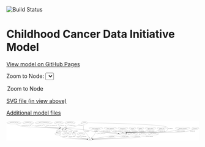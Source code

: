 <link rel='stylesheet' href="assets/style.css">
<link rel='stylesheet' href="https://unpkg.com/leaflet@1.5.1/dist/leaflet.css" integrity="sha512-xwE/Az9zrjBIphAcBb3F6JVqxf46+CDLwfLMHloNu6KEQCAWi6HcDUbeOfBIptF7tcCzusKFjFw2yuvEpDL9wQ==" crossorigin="">
<script type="text/javascript" src="https://code.jquery.com/jquery-3.2.1.min.js"></script>
<script type="text/javascript"  src="https://unpkg.com/leaflet@1.5.1/dist/leaflet.js"></script>
<script type="text/javascript" src="assets/actions.js"></script>

![Build Status](https://github.com/CBIIT/ccdi-model/actions/workflows/model-test-and-deploy.yml/badge.svg)

# Childhood Cancer Data Initiative Model

[View model on GitHub Pages](https://cbiit.github.io/ccdi-model/)



Zoom to Node: <select id="node_select">
  <option value="">Zoom to Node</option>
</select>
<div id="model"></div>

<p>
<a href="./model-desc/ccdi-model.svg">SVG file (in view above)</a>
<p>
<a href="./model-desc">Additional model files</a>
<div id='graph' style='display:off;'>
<svg width="3034pt" height="305pt"
 viewBox="0.00 0.00 3033.93 305.00" xmlns="http://www.w3.org/2000/svg" xmlns:xlink="http://www.w3.org/1999/xlink">
<g id="graph0" class="graph" transform="scale(1 1) rotate(0) translate(4 301)">
<title>Perl</title>
<polygon fill="#ffffff" stroke="transparent" points="-4,4 -4,-301 3029.9348,-301 3029.9348,4 -4,4"/>
<!-- radiology_file -->
<g id="node1" class="node">
<title>radiology_file</title>
<ellipse fill="none" stroke="#000000" cx="2440.6897" cy="-192" rx="73.387" ry="18"/>
<text text-anchor="middle" x="2440.6897" y="-188.3" font-family="Times,serif" font-size="14.00" fill="#000000">radiology_file</text>
</g>
<!-- participant -->
<g id="node21" class="node">
<title>participant</title>
<ellipse fill="none" stroke="#000000" cx="1828.6897" cy="-105" rx="62.2891" ry="18"/>
<text text-anchor="middle" x="1828.6897" y="-101.3" font-family="Times,serif" font-size="14.00" fill="#000000">participant</text>
</g>
<!-- radiology_file&#45;&gt;participant -->
<g id="edge7" class="edge">
<title>radiology_file&#45;&gt;participant</title>
<path fill="none" stroke="#000000" d="M2415.9222,-174.8337C2397.2652,-162.9296 2370.5573,-148.0041 2344.6897,-141 2249.3742,-115.1918 1998.4331,-137.0483 1900.6897,-123 1894.9705,-122.178 1889.0457,-121.0917 1883.1627,-119.8588"/>
<polygon fill="#000000" stroke="#000000" points="1883.8679,-116.4301 1873.3454,-117.6665 1882.3422,-123.2619 1883.8679,-116.4301"/>
<text text-anchor="middle" x="2439.6897" y="-144.8" font-family="Times,serif" font-size="14.00" fill="#000000">of_radiology_file</text>
</g>
<!-- study_admin -->
<g id="node2" class="node">
<title>study_admin</title>
<ellipse fill="none" stroke="#000000" cx="945.6897" cy="-105" rx="70.3881" ry="18"/>
<text text-anchor="middle" x="945.6897" y="-101.3" font-family="Times,serif" font-size="14.00" fill="#000000">study_admin</text>
</g>
<!-- study -->
<g id="node4" class="node">
<title>study</title>
<ellipse fill="none" stroke="#000000" cx="1311.6897" cy="-18" rx="36.2938" ry="18"/>
<text text-anchor="middle" x="1311.6897" y="-14.3" font-family="Times,serif" font-size="14.00" fill="#000000">study</text>
</g>
<!-- study_admin&#45;&gt;study -->
<g id="edge19" class="edge">
<title>study_admin&#45;&gt;study</title>
<path fill="none" stroke="#000000" d="M950.1313,-86.936C953.9109,-75.5736 960.5528,-61.6587 971.6897,-54 995.3652,-37.7187 1177.7351,-25.4715 1265.1938,-20.4702"/>
<polygon fill="#000000" stroke="#000000" points="1265.5848,-23.9538 1275.3719,-19.8964 1265.1908,-16.9649 1265.5848,-23.9538"/>
<text text-anchor="middle" x="1028.1897" y="-57.8" font-family="Times,serif" font-size="14.00" fill="#000000">of_study_admin</text>
</g>
<!-- therapeutic_procedure -->
<g id="node3" class="node">
<title>therapeutic_procedure</title>
<ellipse fill="none" stroke="#000000" cx="2770.6897" cy="-192" rx="117.7793" ry="18"/>
<text text-anchor="middle" x="2770.6897" y="-188.3" font-family="Times,serif" font-size="14.00" fill="#000000">therapeutic_procedure</text>
</g>
<!-- therapeutic_procedure&#45;&gt;participant -->
<g id="edge1" class="edge">
<title>therapeutic_procedure&#45;&gt;participant</title>
<path fill="none" stroke="#000000" d="M2718.5393,-175.8527C2677.038,-163.8086 2617.2405,-148.2384 2563.6897,-141 2271.571,-101.5148 2192.7407,-162.9837 1900.6897,-123 1894.9651,-122.2163 1889.0368,-121.1548 1883.1518,-119.9369"/>
<polygon fill="#000000" stroke="#000000" points="1883.8526,-116.5074 1873.3322,-117.7611 1882.3382,-123.3416 1883.8526,-116.5074"/>
<text text-anchor="middle" x="2730.6897" y="-144.8" font-family="Times,serif" font-size="14.00" fill="#000000">of_therapeutic_procedure</text>
</g>
<!-- clinical_measure_file -->
<g id="node5" class="node">
<title>clinical_measure_file</title>
<ellipse fill="none" stroke="#000000" cx="1403.6897" cy="-192" rx="108.5808" ry="18"/>
<text text-anchor="middle" x="1403.6897" y="-188.3" font-family="Times,serif" font-size="14.00" fill="#000000">clinical_measure_file</text>
</g>
<!-- clinical_measure_file&#45;&gt;study -->
<g id="edge28" class="edge">
<title>clinical_measure_file&#45;&gt;study</title>
<path fill="none" stroke="#000000" d="M1406.9991,-173.609C1408.0571,-163.7019 1408.1826,-151.411 1404.6897,-141 1391.3017,-101.0948 1359.279,-63.8108 1336.5612,-40.9806"/>
<polygon fill="#000000" stroke="#000000" points="1338.8427,-38.3157 1329.2539,-33.8094 1333.9396,-43.3117 1338.8427,-38.3157"/>
<text text-anchor="middle" x="1483.6897" y="-101.3" font-family="Times,serif" font-size="14.00" fill="#000000">of_clinical_measure_file</text>
</g>
<!-- clinical_measure_file&#45;&gt;participant -->
<g id="edge29" class="edge">
<title>clinical_measure_file&#45;&gt;participant</title>
<path fill="none" stroke="#000000" d="M1422.8645,-174.2156C1436.5219,-162.6661 1455.898,-148.4263 1475.6897,-141 1501.3924,-131.3558 1662.4514,-117.6879 1757.9055,-110.2756"/>
<polygon fill="#000000" stroke="#000000" points="1758.3679,-113.7504 1768.0687,-109.4908 1757.8289,-106.7712 1758.3679,-113.7504"/>
<text text-anchor="middle" x="1561.6897" y="-144.8" font-family="Times,serif" font-size="14.00" fill="#000000">of_clinical_measure_file</text>
</g>
<!-- follow_up -->
<g id="node6" class="node">
<title>follow_up</title>
<ellipse fill="none" stroke="#000000" cx="2970.6897" cy="-192" rx="55.4913" ry="18"/>
<text text-anchor="middle" x="2970.6897" y="-188.3" font-family="Times,serif" font-size="14.00" fill="#000000">follow_up</text>
</g>
<!-- follow_up&#45;&gt;participant -->
<g id="edge11" class="edge">
<title>follow_up&#45;&gt;participant</title>
<path fill="none" stroke="#000000" d="M2938.8562,-177.2801C2910.4063,-164.9487 2867.2291,-148.2357 2827.6897,-141 2625.0166,-103.9107 2104.9308,-150.1584 1900.6897,-123 1894.8803,-122.2275 1888.8624,-121.1613 1882.8934,-119.9301"/>
<polygon fill="#000000" stroke="#000000" points="1883.4601,-116.4709 1872.9398,-117.7252 1881.9461,-123.3052 1883.4601,-116.4709"/>
<text text-anchor="middle" x="2924.6897" y="-144.8" font-family="Times,serif" font-size="14.00" fill="#000000">of_follow_up</text>
</g>
<!-- publication -->
<g id="node7" class="node">
<title>publication</title>
<ellipse fill="none" stroke="#000000" cx="1170.6897" cy="-105" rx="63.0888" ry="18"/>
<text text-anchor="middle" x="1170.6897" y="-101.3" font-family="Times,serif" font-size="14.00" fill="#000000">publication</text>
</g>
<!-- publication&#45;&gt;study -->
<g id="edge30" class="edge">
<title>publication&#45;&gt;study</title>
<path fill="none" stroke="#000000" d="M1161.5462,-86.751C1157.6588,-76.1636 1155.4832,-63.1551 1162.6897,-54 1175.3823,-37.8756 1226.8554,-28.1138 1265.7788,-22.9004"/>
<polygon fill="#000000" stroke="#000000" points="1266.4005,-26.3495 1275.8763,-21.6104 1265.5134,-19.4059 1266.4005,-26.3495"/>
<text text-anchor="middle" x="1213.6897" y="-57.8" font-family="Times,serif" font-size="14.00" fill="#000000">of_publication</text>
</g>
<!-- family_relationship -->
<g id="node8" class="node">
<title>family_relationship</title>
<ellipse fill="none" stroke="#000000" cx="1630.6897" cy="-192" rx="100.1823" ry="18"/>
<text text-anchor="middle" x="1630.6897" y="-188.3" font-family="Times,serif" font-size="14.00" fill="#000000">family_relationship</text>
</g>
<!-- family_relationship&#45;&gt;participant -->
<g id="edge20" class="edge">
<title>family_relationship&#45;&gt;participant</title>
<path fill="none" stroke="#000000" d="M1638.7002,-174.0225C1644.5947,-162.8454 1653.6706,-149.106 1665.6897,-141 1681.57,-130.2899 1724.5104,-121.0418 1762.3314,-114.6014"/>
<polygon fill="#000000" stroke="#000000" points="1763.0329,-118.033 1772.325,-112.9431 1761.8869,-111.1274 1763.0329,-118.033"/>
<text text-anchor="middle" x="1745.1897" y="-144.8" font-family="Times,serif" font-size="14.00" fill="#000000">of_family_relationship</text>
</g>
<!-- methylation_array_file -->
<g id="node9" class="node">
<title>methylation_array_file</title>
<ellipse fill="none" stroke="#000000" cx="115.6897" cy="-279" rx="115.8798" ry="18"/>
<text text-anchor="middle" x="115.6897" y="-275.3" font-family="Times,serif" font-size="14.00" fill="#000000">methylation_array_file</text>
</g>
<!-- sample -->
<g id="node25" class="node">
<title>sample</title>
<ellipse fill="none" stroke="#000000" cx="886.6897" cy="-192" rx="44.393" ry="18"/>
<text text-anchor="middle" x="886.6897" y="-188.3" font-family="Times,serif" font-size="14.00" fill="#000000">sample</text>
</g>
<!-- methylation_array_file&#45;&gt;sample -->
<g id="edge10" class="edge">
<title>methylation_array_file&#45;&gt;sample</title>
<path fill="none" stroke="#000000" d="M142.7416,-261.4407C162.4026,-249.6752 190.1178,-235.0869 216.6897,-228 275.3568,-212.3531 682.8796,-198.3139 832.1011,-193.6424"/>
<polygon fill="#000000" stroke="#000000" points="832.5039,-197.1317 842.3903,-193.3224 832.2862,-190.1351 832.5039,-197.1317"/>
<text text-anchor="middle" x="308.1897" y="-231.8" font-family="Times,serif" font-size="14.00" fill="#000000">of_methylation_array_file</text>
</g>
<!-- cytogenomic_file -->
<g id="node10" class="node">
<title>cytogenomic_file</title>
<ellipse fill="none" stroke="#000000" cx="338.6897" cy="-279" rx="89.8845" ry="18"/>
<text text-anchor="middle" x="338.6897" y="-275.3" font-family="Times,serif" font-size="14.00" fill="#000000">cytogenomic_file</text>
</g>
<!-- cytogenomic_file&#45;&gt;sample -->
<g id="edge18" class="edge">
<title>cytogenomic_file&#45;&gt;sample</title>
<path fill="none" stroke="#000000" d="M366.0937,-261.6639C385.9891,-250.0035 413.9916,-235.4492 440.6897,-228 512.9394,-207.8413 729.988,-197.6102 832.2578,-193.8003"/>
<polygon fill="#000000" stroke="#000000" points="832.5126,-197.2934 842.378,-193.4304 832.2568,-190.2981 832.5126,-197.2934"/>
<text text-anchor="middle" x="512.1897" y="-231.8" font-family="Times,serif" font-size="14.00" fill="#000000">of_cytogenomic_file</text>
</g>
<!-- single_cell_sequencing_file -->
<g id="node11" class="node">
<title>single_cell_sequencing_file</title>
<ellipse fill="none" stroke="#000000" cx="583.6897" cy="-279" rx="137.5759" ry="18"/>
<text text-anchor="middle" x="583.6897" y="-275.3" font-family="Times,serif" font-size="14.00" fill="#000000">single_cell_sequencing_file</text>
</g>
<!-- single_cell_sequencing_file&#45;&gt;sample -->
<g id="edge8" class="edge">
<title>single_cell_sequencing_file&#45;&gt;sample</title>
<path fill="none" stroke="#000000" d="M583.4743,-260.8072C584.3725,-249.689 587.5037,-236.0952 596.6897,-228 614.0155,-212.7317 753.3925,-200.9714 832.4432,-195.4526"/>
<polygon fill="#000000" stroke="#000000" points="832.9729,-198.9245 842.7095,-194.7472 832.4931,-191.941 832.9729,-198.9245"/>
<text text-anchor="middle" x="705.1897" y="-231.8" font-family="Times,serif" font-size="14.00" fill="#000000">of_single_cell_sequencing_file</text>
</g>
<!-- synonym -->
<g id="node12" class="node">
<title>synonym</title>
<ellipse fill="none" stroke="#000000" cx="1222.6897" cy="-279" rx="51.9908" ry="18"/>
<text text-anchor="middle" x="1222.6897" y="-275.3" font-family="Times,serif" font-size="14.00" fill="#000000">synonym</text>
</g>
<!-- synonym&#45;&gt;study -->
<g id="edge24" class="edge">
<title>synonym&#45;&gt;study</title>
<path fill="none" stroke="#000000" d="M1217.294,-260.902C1210.162,-233.4169 1200.5865,-180.2083 1219.6897,-141 1225.3752,-129.3309 1233.8982,-132.55 1242.6897,-123 1264.9239,-98.8474 1284.863,-66.8034 1297.5211,-44.494"/>
<polygon fill="#000000" stroke="#000000" points="1300.6776,-46.0197 1302.4857,-35.5802 1294.5621,-42.6136 1300.6776,-46.0197"/>
<text text-anchor="middle" x="1262.1897" y="-144.8" font-family="Times,serif" font-size="14.00" fill="#000000">of_synonym</text>
</g>
<!-- synonym&#45;&gt;participant -->
<g id="edge22" class="edge">
<title>synonym&#45;&gt;participant</title>
<path fill="none" stroke="#000000" d="M1274.9117,-278.2134C1512.1886,-274.3898 2479.0464,-256.0212 2522.6897,-210 2544.6604,-186.8322 2530.2719,-157.0836 2502.6897,-141 2473.7855,-124.1455 1933.8336,-127.584 1900.6897,-123 1894.9662,-122.2084 1889.0386,-121.1418 1883.154,-119.9208"/>
<polygon fill="#000000" stroke="#000000" points="1883.8557,-116.4915 1873.3348,-117.7416 1882.339,-123.3252 1883.8557,-116.4915"/>
<text text-anchor="middle" x="2575.1897" y="-188.3" font-family="Times,serif" font-size="14.00" fill="#000000">of_synonym</text>
</g>
<!-- synonym&#45;&gt;sample -->
<g id="edge23" class="edge">
<title>synonym&#45;&gt;sample</title>
<path fill="none" stroke="#000000" d="M1183.9098,-266.8249C1165.3462,-260.5134 1143.0072,-252.203 1123.6897,-243 1111.9917,-237.427 1110.8425,-232.4956 1098.6897,-228 1046.988,-208.8743 984.3966,-199.8348 940.6794,-195.6092"/>
<polygon fill="#000000" stroke="#000000" points="940.8215,-192.1077 930.5444,-194.6831 940.1844,-199.0787 940.8215,-192.1077"/>
<text text-anchor="middle" x="1166.1897" y="-231.8" font-family="Times,serif" font-size="14.00" fill="#000000">of_synonym</text>
</g>
<!-- molecular_test -->
<g id="node13" class="node">
<title>molecular_test</title>
<ellipse fill="none" stroke="#000000" cx="1828.6897" cy="-192" rx="79.8859" ry="18"/>
<text text-anchor="middle" x="1828.6897" y="-188.3" font-family="Times,serif" font-size="14.00" fill="#000000">molecular_test</text>
</g>
<!-- molecular_test&#45;&gt;participant -->
<g id="edge31" class="edge">
<title>molecular_test&#45;&gt;participant</title>
<path fill="none" stroke="#000000" d="M1828.6897,-173.9735C1828.6897,-162.1918 1828.6897,-146.5607 1828.6897,-133.1581"/>
<polygon fill="#000000" stroke="#000000" points="1832.1898,-133.0033 1828.6897,-123.0034 1825.1898,-133.0034 1832.1898,-133.0033"/>
<text text-anchor="middle" x="1892.6897" y="-144.8" font-family="Times,serif" font-size="14.00" fill="#000000">of_molecular_test</text>
</g>
<!-- study_funding -->
<g id="node14" class="node">
<title>study_funding</title>
<ellipse fill="none" stroke="#000000" cx="1986.6897" cy="-105" rx="77.1866" ry="18"/>
<text text-anchor="middle" x="1986.6897" y="-101.3" font-family="Times,serif" font-size="14.00" fill="#000000">study_funding</text>
</g>
<!-- study_funding&#45;&gt;study -->
<g id="edge9" class="edge">
<title>study_funding&#45;&gt;study</title>
<path fill="none" stroke="#000000" d="M1929.1842,-92.809C1919.3557,-90.8095 1909.2381,-88.8035 1899.6897,-87 1814.1791,-70.8486 1792.9767,-65.2912 1706.6897,-54 1581.252,-37.5856 1432.4259,-26.1903 1358.3808,-21.0637"/>
<polygon fill="#000000" stroke="#000000" points="1358.2263,-17.545 1348.0104,-20.353 1357.7476,-24.5286 1358.2263,-17.545"/>
<text text-anchor="middle" x="1865.6897" y="-57.8" font-family="Times,serif" font-size="14.00" fill="#000000">of_study_funding</text>
</g>
<!-- study_arm -->
<g id="node15" class="node">
<title>study_arm</title>
<ellipse fill="none" stroke="#000000" cx="2141.6897" cy="-105" rx="59.5901" ry="18"/>
<text text-anchor="middle" x="2141.6897" y="-101.3" font-family="Times,serif" font-size="14.00" fill="#000000">study_arm</text>
</g>
<!-- study_arm&#45;&gt;study -->
<g id="edge6" class="edge">
<title>study_arm&#45;&gt;study</title>
<path fill="none" stroke="#000000" d="M2099.1185,-92.154C2057.0181,-80.0481 1990.5408,-62.5307 1931.6897,-54 1821.1377,-37.975 1483.3546,-24.3062 1358.6185,-19.6782"/>
<polygon fill="#000000" stroke="#000000" points="1358.3878,-16.1674 1348.2657,-19.2967 1358.13,-23.1627 1358.3878,-16.1674"/>
<text text-anchor="middle" x="2055.1897" y="-57.8" font-family="Times,serif" font-size="14.00" fill="#000000">of_study_arm</text>
</g>
<!-- pathology_file -->
<g id="node16" class="node">
<title>pathology_file</title>
<ellipse fill="none" stroke="#000000" cx="819.6897" cy="-279" rx="76.0865" ry="18"/>
<text text-anchor="middle" x="819.6897" y="-275.3" font-family="Times,serif" font-size="14.00" fill="#000000">pathology_file</text>
</g>
<!-- pathology_file&#45;&gt;sample -->
<g id="edge25" class="edge">
<title>pathology_file&#45;&gt;sample</title>
<path fill="none" stroke="#000000" d="M816.6771,-260.7205C815.9229,-250.3774 816.6729,-237.6274 822.6897,-228 827.8045,-219.816 835.4909,-213.3241 843.7807,-208.2393"/>
<polygon fill="#000000" stroke="#000000" points="845.4631,-211.3085 852.5555,-203.4378 842.1028,-205.1678 845.4631,-211.3085"/>
<text text-anchor="middle" x="883.6897" y="-231.8" font-family="Times,serif" font-size="14.00" fill="#000000">of_pathology_file</text>
</g>
<!-- pdx -->
<g id="node17" class="node">
<title>pdx</title>
<ellipse fill="none" stroke="#000000" cx="1061.6897" cy="-105" rx="27.8951" ry="18"/>
<text text-anchor="middle" x="1061.6897" y="-101.3" font-family="Times,serif" font-size="14.00" fill="#000000">pdx</text>
</g>
<!-- pdx&#45;&gt;study -->
<g id="edge27" class="edge">
<title>pdx&#45;&gt;study</title>
<path fill="none" stroke="#000000" d="M1072.1521,-88.0538C1080.1625,-76.5771 1092.2688,-62.0822 1106.6897,-54 1133.2864,-39.0941 1213.8952,-28.1969 1265.7521,-22.5003"/>
<polygon fill="#000000" stroke="#000000" points="1266.1463,-25.9782 1275.7156,-21.4307 1265.3991,-19.0182 1266.1463,-25.9782"/>
<text text-anchor="middle" x="1130.6897" y="-57.8" font-family="Times,serif" font-size="14.00" fill="#000000">of_pdx</text>
</g>
<!-- pdx&#45;&gt;sample -->
<g id="edge26" class="edge">
<title>pdx&#45;&gt;sample</title>
<path fill="none" stroke="#000000" d="M1039.3457,-115.8637C1017.7962,-126.3421 988.3338,-140.671 987.6897,-141 975.1176,-147.4226 972.2446,-149.5437 959.6897,-156 948.3012,-161.8565 935.8276,-168.0781 924.4643,-173.6722"/>
<polygon fill="#000000" stroke="#000000" points="922.6656,-170.6561 915.2285,-178.202 925.748,-176.9409 922.6656,-170.6561"/>
<text text-anchor="middle" x="1011.6897" y="-144.8" font-family="Times,serif" font-size="14.00" fill="#000000">of_pdx</text>
</g>
<!-- exposure -->
<g id="node18" class="node">
<title>exposure</title>
<ellipse fill="none" stroke="#000000" cx="1979.6897" cy="-192" rx="53.0913" ry="18"/>
<text text-anchor="middle" x="1979.6897" y="-188.3" font-family="Times,serif" font-size="14.00" fill="#000000">exposure</text>
</g>
<!-- exposure&#45;&gt;participant -->
<g id="edge14" class="edge">
<title>exposure&#45;&gt;participant</title>
<path fill="none" stroke="#000000" d="M1975.9534,-173.5879C1972.8267,-162.67 1967.2772,-149.3724 1957.6897,-141 1954.7109,-138.3987 1918.4548,-128.3923 1885.1379,-119.5876"/>
<polygon fill="#000000" stroke="#000000" points="1885.9537,-116.1832 1875.3923,-117.0236 1884.1726,-122.9528 1885.9537,-116.1832"/>
<text text-anchor="middle" x="2011.1897" y="-144.8" font-family="Times,serif" font-size="14.00" fill="#000000">of_exposure</text>
</g>
<!-- diagnosis -->
<g id="node19" class="node">
<title>diagnosis</title>
<ellipse fill="none" stroke="#000000" cx="2105.6897" cy="-192" rx="54.6905" ry="18"/>
<text text-anchor="middle" x="2105.6897" y="-188.3" font-family="Times,serif" font-size="14.00" fill="#000000">diagnosis</text>
</g>
<!-- diagnosis&#45;&gt;participant -->
<g id="edge5" class="edge">
<title>diagnosis&#45;&gt;participant</title>
<path fill="none" stroke="#000000" d="M2094.3815,-174.2769C2086.0057,-162.7548 2073.5055,-148.5224 2058.6897,-141 1995.6709,-109.0034 1970.2343,-135.598 1900.6897,-123 1895.3014,-122.0239 1889.7178,-120.8758 1884.1522,-119.6397"/>
<polygon fill="#000000" stroke="#000000" points="1884.7313,-116.1813 1874.1997,-117.3379 1883.1539,-123.0013 1884.7313,-116.1813"/>
<text text-anchor="middle" x="2122.1897" y="-144.8" font-family="Times,serif" font-size="14.00" fill="#000000">of_diagnosis</text>
</g>
<!-- sequencing_file -->
<g id="node20" class="node">
<title>sequencing_file</title>
<ellipse fill="none" stroke="#000000" cx="996.6897" cy="-279" rx="83.3857" ry="18"/>
<text text-anchor="middle" x="996.6897" y="-275.3" font-family="Times,serif" font-size="14.00" fill="#000000">sequencing_file</text>
</g>
<!-- sequencing_file&#45;&gt;sample -->
<g id="edge2" class="edge">
<title>sequencing_file&#45;&gt;sample</title>
<path fill="none" stroke="#000000" d="M980.2379,-260.9963C970.4206,-250.745 957.4206,-237.995 944.6897,-228 937.5105,-222.3636 929.4016,-216.8603 921.5721,-211.9201"/>
<polygon fill="#000000" stroke="#000000" points="923.2687,-208.8548 912.9155,-206.6048 919.6058,-214.82 923.2687,-208.8548"/>
<text text-anchor="middle" x="1028.1897" y="-231.8" font-family="Times,serif" font-size="14.00" fill="#000000">of_sequencing_file</text>
</g>
<!-- participant&#45;&gt;study -->
<g id="edge21" class="edge">
<title>participant&#45;&gt;study</title>
<path fill="none" stroke="#000000" d="M1774.3388,-95.8539C1671.6357,-78.5712 1450.8933,-41.425 1356.2564,-25.4996"/>
<polygon fill="#000000" stroke="#000000" points="1356.6001,-22.0083 1346.1579,-23.8003 1355.4384,-28.9113 1356.6001,-22.0083"/>
<text text-anchor="middle" x="1652.1897" y="-57.8" font-family="Times,serif" font-size="14.00" fill="#000000">of_participant</text>
</g>
<!-- medical_history -->
<g id="node22" class="node">
<title>medical_history</title>
<ellipse fill="none" stroke="#000000" cx="2263.6897" cy="-192" rx="85.2851" ry="18"/>
<text text-anchor="middle" x="2263.6897" y="-188.3" font-family="Times,serif" font-size="14.00" fill="#000000">medical_history</text>
</g>
<!-- medical_history&#45;&gt;participant -->
<g id="edge4" class="edge">
<title>medical_history&#45;&gt;participant</title>
<path fill="none" stroke="#000000" d="M2238.9527,-174.5262C2220.9301,-162.8009 2195.4364,-148.2256 2170.6897,-141 2055.2439,-107.2917 2019.4999,-141.6586 1900.6897,-123 1895.2005,-122.1379 1889.5174,-121.0555 1883.8617,-119.8514"/>
<polygon fill="#000000" stroke="#000000" points="1884.2834,-116.3587 1873.7585,-117.574 1882.744,-123.1874 1884.2834,-116.3587"/>
<text text-anchor="middle" x="2272.6897" y="-144.8" font-family="Times,serif" font-size="14.00" fill="#000000">of_medical_history</text>
</g>
<!-- study_personnel -->
<g id="node23" class="node">
<title>study_personnel</title>
<ellipse fill="none" stroke="#000000" cx="2306.6897" cy="-105" rx="87.1846" ry="18"/>
<text text-anchor="middle" x="2306.6897" y="-101.3" font-family="Times,serif" font-size="14.00" fill="#000000">study_personnel</text>
</g>
<!-- study_personnel&#45;&gt;study -->
<g id="edge3" class="edge">
<title>study_personnel&#45;&gt;study</title>
<path fill="none" stroke="#000000" d="M2259.0026,-89.8271C2219.0398,-77.829 2160.2496,-61.8382 2107.6897,-54 1961.7144,-32.2308 1506.0693,-21.7407 1358.396,-18.8511"/>
<polygon fill="#000000" stroke="#000000" points="1358.37,-15.35 1348.3043,-18.6561 1358.2348,-22.3487 1358.37,-15.35"/>
<text text-anchor="middle" x="2248.1897" y="-57.8" font-family="Times,serif" font-size="14.00" fill="#000000">of_study_personnel</text>
</g>
<!-- cell_line -->
<g id="node24" class="node">
<title>cell_line</title>
<ellipse fill="none" stroke="#000000" cx="807.6897" cy="-105" rx="49.2915" ry="18"/>
<text text-anchor="middle" x="807.6897" y="-101.3" font-family="Times,serif" font-size="14.00" fill="#000000">cell_line</text>
</g>
<!-- cell_line&#45;&gt;study -->
<g id="edge12" class="edge">
<title>cell_line&#45;&gt;study</title>
<path fill="none" stroke="#000000" d="M824.1552,-87.8406C836.565,-76.104 854.6533,-61.3824 873.6897,-54 944.041,-26.7176 1167.1478,-20.1031 1264.967,-18.5057"/>
<polygon fill="#000000" stroke="#000000" points="1265.2019,-22.0026 1275.1473,-18.3503 1265.095,-15.0034 1265.2019,-22.0026"/>
<text text-anchor="middle" x="914.1897" y="-57.8" font-family="Times,serif" font-size="14.00" fill="#000000">of_cell_line</text>
</g>
<!-- cell_line&#45;&gt;sample -->
<g id="edge13" class="edge">
<title>cell_line&#45;&gt;sample</title>
<path fill="none" stroke="#000000" d="M837.8028,-119.4248C847.3418,-125.1123 857.3121,-132.3708 864.6897,-141 870.4811,-147.7739 874.9583,-156.3039 878.3153,-164.4392"/>
<polygon fill="#000000" stroke="#000000" points="875.11,-165.8622 881.8677,-174.0221 881.6736,-163.429 875.11,-165.8622"/>
<text text-anchor="middle" x="915.1897" y="-144.8" font-family="Times,serif" font-size="14.00" fill="#000000">of_cell_line</text>
</g>
<!-- sample&#45;&gt;pdx -->
<g id="edge16" class="edge">
<title>sample&#45;&gt;pdx</title>
<path fill="none" stroke="#000000" d="M928.7794,-186.4114C968.0665,-180.4443 1023.0599,-169.931 1039.6897,-156 1046.8091,-150.0361 1051.6854,-141.341 1054.9989,-132.814"/>
<polygon fill="#000000" stroke="#000000" points="1058.4091,-133.6479 1058.2113,-123.0549 1051.76,-131.4591 1058.4091,-133.6479"/>
<text text-anchor="middle" x="1088.1897" y="-144.8" font-family="Times,serif" font-size="14.00" fill="#000000">of_sample</text>
</g>
<!-- sample&#45;&gt;participant -->
<g id="edge15" class="edge">
<title>sample&#45;&gt;participant</title>
<path fill="none" stroke="#000000" d="M930.9992,-190.3875C1008.1603,-187.0975 1172.0248,-177.974 1308.6897,-156 1337.1075,-151.4308 1343.2573,-145.477 1371.6897,-141 1381.0929,-139.5194 1631.8162,-120.1351 1757.8123,-110.4419"/>
<polygon fill="#000000" stroke="#000000" points="1758.4325,-113.9046 1768.1346,-109.648 1757.8957,-106.9252 1758.4325,-113.9046"/>
<text text-anchor="middle" x="1408.1897" y="-144.8" font-family="Times,serif" font-size="14.00" fill="#000000">of_sample</text>
</g>
<!-- sample&#45;&gt;cell_line -->
<g id="edge17" class="edge">
<title>sample&#45;&gt;cell_line</title>
<path fill="none" stroke="#000000" d="M848.3894,-182.9106C823.7475,-176.1994 795.008,-166.4483 787.6897,-156 782.4807,-148.5631 783.9383,-139.5803 787.8147,-131.2389"/>
<polygon fill="#000000" stroke="#000000" points="790.8599,-132.9641 792.7692,-122.5428 784.7777,-129.4989 790.8599,-132.9641"/>
<text text-anchor="middle" x="824.1897" y="-144.8" font-family="Times,serif" font-size="14.00" fill="#000000">of_sample</text>
</g>
</g>
</svg>
</div>
